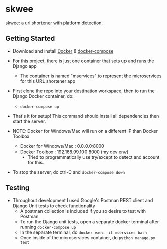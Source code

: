 # skwee
skwee: a url shortener with platform detection.

## Getting Started
- Download and install [Docker](https://docs.docker.com/engine/installation/) & [docker-compose](https://docs.docker.com/compose/install/)
- For this project, there is just one container that sets up and runs the Django app
   - The container is named "mservices" to represent the microservices for this URL shortener app
- First clone the repo into your destination workspace, then to run the Django Docker container, do:
   - `docker-compose up`

- That's it for setup! This command should install all dependencies then start the server.

- NOTE: Docker for Windows/Mac will run on a different IP than Docker Toolbox
   - Docker for Windows/Mac : 0.0.0.0:8000
   - Docker Toolbox : 192.168.99.100:8000 (my dev env)
      - Tried to programmatically use try/except to detect and account for this.

- To stop the server, do ctrl-C and `docker-compose down`

## Testing
- Throughout development I used Google's Postman REST client and Django Unit tests to check functionality
   - A postman collection is included if you so desire to test with Postman.
   - To run the Django unit tests, open a separate docker terminal after running `docker-compose up`
   - In the separate terminal, do `docker exec -it mservices bash`
   - Once inside of the microservices container, do `python manage.py test`
